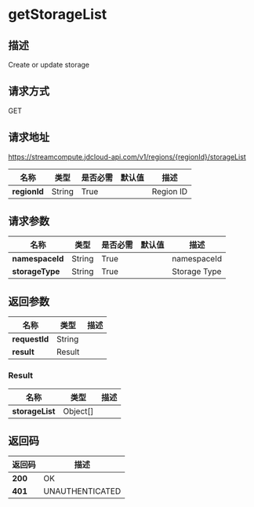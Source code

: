 # getStorageList


## 描述
Create or update storage

## 请求方式
GET

## 请求地址
https://streamcompute.jdcloud-api.com/v1/regions/{regionId}/storageList

|名称|类型|是否必需|默认值|描述|
|---|---|---|---|---|
|**regionId**|String|True| |Region ID|

## 请求参数
|名称|类型|是否必需|默认值|描述|
|---|---|---|---|---|
|**namespaceId**|String|True| |namespaceId|
|**storageType**|String|True| |Storage Type|


## 返回参数
|名称|类型|描述|
|---|---|---|
|**requestId**|String| |
|**result**|Result| |

### Result
|名称|类型|描述|
|---|---|---|
|**storageList**|Object[]| |

## 返回码
|返回码|描述|
|---|---|
|**200**|OK|
|**401**|UNAUTHENTICATED|
